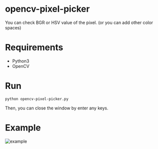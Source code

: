 # opencv-pixel-picker
You can check BGR or HSV value of the pixel. (or you can add other color spaces)

# Requirements
- Python3
- OpenCV

# Run
```python opencv-pixel-picker.py```

Then, you can close the window by enter any keys.

# Example
![example](https://user-images.githubusercontent.com/37574274/100520448-12569980-31e1-11eb-9f70-eb9cfea3b1b4.png)
